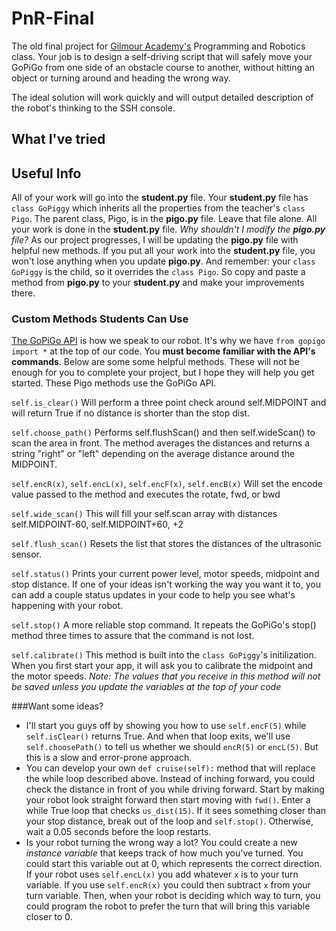 # PnR-Final
The old final project for [Gilmour Academy's](http://www.gilmour.org) Programming and Robotics class. Your job is to design a self-driving script that will safely move your GoPiGo from one side of an obstacle course to another, without hitting an object or turning around and heading the wrong way.
 
The ideal solution will work quickly and will output detailed description of the robot's thinking to the SSH console. 

## What I've tried 



## Useful Info

All of your work will go into the **student.py** file. Your **student.py** file has `class GoPiggy` which inherits all the properties from the teacher's `class Pigo`. The parent class, Pigo, is in the **pigo.py** file. Leave that file alone. All your work is done in the **student.py** file. 
_Why shouldn't I modify the **pigo.py** file?_
As our project progresses, I will be updating the **pigo.py** file with helpful new methods. If you put all your work into the **student.py** file, you won't lose anything when you update **pigo.py**. And remember: your `class GoPiggy` is the child, so it overrides the `class Pigo`. So copy and paste a method from **pigo.py** to your **student.py** and make your improvements there. 


### Custom Methods Students Can Use
[The GoPiGo API](http://www.dexterindustries.com/GoPiGo/programming/python-programming-for-the-raspberry-pi-gopigo/) is how we speak to our robot. It's why we have `from gopigo import *` at the top of our code. You **must become familiar with the API's commands**. 
Below are some some helpful methods. These will not be enough for you to complete your project, but I hope they will help you get started. These Pigo methods use the GoPiGo API. 

`self.is_clear()`
Will perform a three point check around self.MIDPOINT and will return True if no distance is shorter than the stop dist.

`self.choose_path()`
Performs self.flushScan() and then self.wideScan() to scan the area in front. The method averages the distances and returns a string "right" or "left" depending on the average distance around the MIDPOINT.

`self.encR(x)`, `self.encL(x)`, `self.encF(x)`, `self.encB(x)`
Will set the encode value passed to the method and executes the rotate, fwd, or bwd

`self.wide_scan()`
This will fill your self.scan array with distances self.MIDPOINT-60, self.MIDPOINT+60, +2

`self.flush_scan()`
Resets the list that stores the distances of the ultrasonic sensor. 

`self.status()`
Prints your current power level, motor speeds, midpoint and stop distance. If one of your ideas isn't working the way you want it to, you can add a couple status updates in your code to help you see what's happening with your robot.

`self.stop()`
A more reliable stop command. It repeats the GoPiGo's stop() method three times to assure that the command is not lost. 

`self.calibrate()`
This method is built into the `class GoPiggy`'s initilization. When you first start your app, it will ask you to calibrate the midpoint and the motor speeds. *Note: The values that you receive in this method will not be saved unless you update the variables at the top of your code* 

###Want some ideas?
* I'll start you guys off by showing you how to use `self.encF(5)` while `self.isClear()` returns True. And when that loop exits, we'll use `self.choosePath()` to tell us whether we should `encR(5)` or `encL(5)`. But this is a slow and error-prone approach. 
* You can develop your own `def cruise(self):` method that will replace the while loop described above. Instead of inching forward, you could check the distance in front of you while driving forward. Start by making your robot look straight forward then start moving with `fwd()`. Enter a while True loop that checks `us_dist(15)`. If it sees something closer than your stop distance, break out of the loop and `self.stop()`. Otherwise, wait a 0.05 seconds before the loop restarts. 
* Is your robot turning the wrong way a lot? You could create a new *instance variable* that keeps track of how much you've turned. You could start this variable out at 0, which represents the correct direction. If your robot uses `self.encL(x)` you add whatever `x` is to your turn variable. If you use `self.encR(x)` you could then subtract `x` from your turn variable. Then, when your robot is deciding which way to turn, you could program the robot to prefer the turn that will bring this variable closer to 0. 
